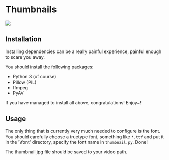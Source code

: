 # Thumbnails

![](example.jpg)

## Installation

Installing dependencies can be a really painful experience, painful enough to scare you away.

You should install the following packages:

+ Python 3 (of course)
+ Pillow (PIL)
+ ffmpeg
+ PyAV

If you have managed to install all above, congratulations! Enjoy~!


## Usage

The only thing that is currently very much needed to configure is the font. You should carefully choose a truetype font,
something like `*.ttf` and put it in the '\font' directory, specify the font name in `thumbnail.py`. Done!

The thumbnail jpg file should be saved to your video path.
